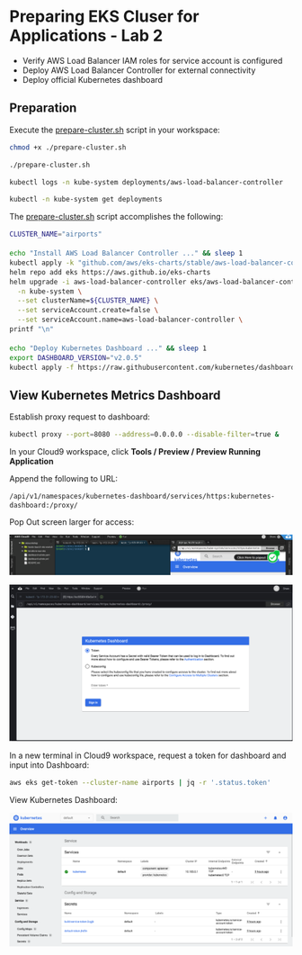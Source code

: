 # Preparing EKS Cluser for Applications - Lab 2

* Verify AWS Load Balancer IAM roles for service account is configured
* Deploy AWS Load Balancer Controller for external connectivity
* Deploy official Kubernetes dashboard

## Preparation

Execute the [prepare-cluster.sh](./prepare-cluster.sh) script in your workspace:

```bash
chmod +x ./prepare-cluster.sh
```

```bash
./prepare-cluster.sh
```

```bash
kubectl logs -n kube-system deployments/aws-load-balancer-controller
```

```bash
kubectl -n kube-system get deployments
```

The [prepare-cluster.sh](./prepare-cluster.sh) script accomplishes the following:

```bash
CLUSTER_NAME="airports"

echo "Install AWS Load Balancer Controller ..." && sleep 1
kubectl apply -k "github.com/aws/eks-charts/stable/aws-load-balancer-controller/crds?ref=master"
helm repo add eks https://aws.github.io/eks-charts
helm upgrade -i aws-load-balancer-controller eks/aws-load-balancer-controller \
  -n kube-system \
  --set clusterName=${CLUSTER_NAME} \
  --set serviceAccount.create=false \
  --set serviceAccount.name=aws-load-balancer-controller \
printf "\n"

echo "Deploy Kubernetes Dashboard ..." && sleep 1
export DASHBOARD_VERSION="v2.0.5"
kubectl apply -f https://raw.githubusercontent.com/kubernetes/dashboard/${DASHBOARD_VERSION}/aio/deploy/recommended.yaml
```

## View Kubernetes Metrics Dashboard

Establish proxy request to dashboard:

```bash
kubectl proxy --port=8080 --address=0.0.0.0 --disable-filter=true &
```

In your Cloud9 workspace, click **Tools / Preview / Preview Running Application**

Append the following to URL:

```text
/api/v1/namespaces/kubernetes-dashboard/services/https:kubernetes-dashboard:/proxy/
```

Pop Out screen larger for access:

![2-dashboard](./images/2-dashboard.png)

![1-dashboard](./images/1-dashboard.png)

In a new terminal in Cloud9 workspace, request a token for dashboard and input into Dashboard:

```bash
aws eks get-token --cluster-name airports | jq -r '.status.token'
```

View Kubernetes Dashboard:

![3-dashboard](./images/3-dashboard.png)
